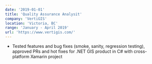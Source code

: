 ```yaml
---
date: '2019-01-01'
title: 'Quality Assurance Analysit'
company: 'VertiGIS'
location: 'Victoria, BC'
range: 'January - April 2019'
url: 'https://www.vertigis.com/'
---
```


- Tested features and bug fixes (smoke, sanity, regression testing), approved PRs and hot fixes for .NET GIS product in C# with cross-platform Xamarin project
